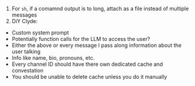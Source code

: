 1. For `sh`, if a comamnd output is to long, attach as a file instead of multiple messages
2. DiY Clyde:
  - Custom system prompt
  - Potentially function calls for the LLM to access the user?
  - Either the above or every message I pass along information about the user talking
  - Info like name, bio, pronouns, etc.
  - Every channel ID should have there own dedicated cache and convestation
  - You should be unable to delete cache unless you do it manually
